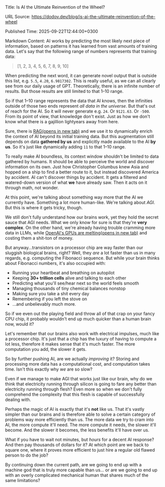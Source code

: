 Title: Is AI the Ultimate Reinvention of the Wheel?

URL Source: https://dodov.dev/blog/is-ai-the-ultimate-reinvention-of-the-wheel

Published Time: 2025-09-22T12:44:00+0300

Markdown Content:
AI works by predicting the most likely next piece of information, based on patterns it has learned from vast amounts of training data. Let's say that the following range of numbers represents that training data:

> [1, 2, 3, 4, 5, 6, 7, 8, 9, 10]

When predicting the next word, it can generate novel output that is outside this list, e.g. `5.5`, `4.20`, `6.9817302`. This is really useful, as we can all clearly see from our daily usage of GPT. Theoretically, there is an infinite number of results. But those results are still limited to that 1–10 range.

So if that 1–10 range represents the data that AI knows, then the infinities outside of those two ends represent _all data in the universe_. But that's out of reach for the AI. So it will never generate e.g. `24`. Or `9121.63`. Or `-500`. From its point of view, that knowledge don't exist. Just as how we don't know what there is a gajillion lightyears away from here.

Sure, there is [RAG(opens in new tab)](https://en.wikipedia.org/wiki/Retrieval-augmented_generation) and we use it to dynamically enrich the context of AI beyond its initial training data. But this augmentation still depends on data **gathered by us** and explicitly made available to the AI **by us**. So it's just like dynamically adding `11` to that 1–10 range.

To really make AI boundless, its context window shouldn't be limited to data gathered by humans. It should be able to perceive the world and discover information on its own. Just how Christopher Columbus knew Asia and hopped on a ship to find a better route to it, but instead discovered America by accident. AI can't discover things by accident. It gets a filtered and watered-down version of what **we** have already saw. Then it acts on it through math, not wonder.

At this point, we're talking about something way more that the AI we currently have. Something a lot more human-like. We're talking about _AGI_. But this is where it gets tricky, though.

We still don't fully understand how our brains work, yet they hold the secret sauce that AGI needs. What we only know for sure is that they're **very complex**. On the other hand, we're already having trouble cramming more data in LLMs, while [OpenAI's GPUs are melting(opens in new tab)](https://x.com/sama/status/1905296867145154688) and costing them a shit-ton of money.

But anyway…transistors on a processor chip are way faster than our sluggish biological brains, right? Well, they _are_ a lot faster than us in many regards, e.g. computing the Fibonacci sequence. But while your brain thinks about Fibonacci numbers, it's also occupied with:

*   Running your heartbeat and breathing on autopilot 
*   Keeping **30+ trillion cells** alive and talking to each other 
*   Predicting what you'll see/hear next so the world feels smooth 
*   Managing thousands of tiny chemical balances nonstop 
*   Making sure you take a shit every day 
*   Remembering if you left the stove on 
*   …and unbelievably much more. 

So if we even out the playing field and throw all of that crap on your fancy CPU chip, it probably wouldn't end up much quicker than a human brain now, would it?

Let's remember that our brains also work with electrical impulses, much like a processor chip. It's just that a chip has the luxury of having to compute a lot less, therefore it makes sense that it's much faster. The more computation you add, the slower it gets.

So by further pushing AI, are we actually _improving_ it? Storing and processing more data has a computational cost, and computation takes time. Isn't this exactly why _we_ are so slow?

Even if we manage to make AGI that works just like our brain, why do we think that electricity running through silicon is going to fare any better than electricity running through flesh? Even more so when we don't fully comprehend the complexity that this flesh is capable of successfully dealing with.

Perhaps the magic of AI is exactly that it's **not** like us. That it's vastly simpler than our brains and is therefore able to solve a certain category of problems way more efficiently than us. The more data we try to cram into AI, the more compute it'll need. The more compute it needs, the slower it'll become. And the slower it becomes, the less benefits it'll have over us.

What if you have to wait not minutes, but _hours_ for a decent AI response? And then pay thousands of dollars for it? At which point are we back to square one, where it proves more efficient to just hire a regular old flawed person to do the job?

By continuing down the current path, are we going to end up with a machine god that is truly more capable than us… or are we going to end up with an overly complicated mechanical human that shares much of the same limitations?